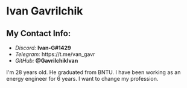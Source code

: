 <h1>Ivan Gavrilchik</h1>
<h2>My Contact Info:</h2>
<ul>
  <li> <i>Discord:</i> <b>Ivan-G#1429</b> </li>
   <li> <i>Telegram:</i> https://t.me/van_gavr </li>
   <li> <i>GitHub:</i> <b>@GavrilchikIvan</b> </li>
  </ul>
I'm 28 years old. He graduated from BNTU. I have been working as an energy engineer for 6 years. I want to change my profession.
